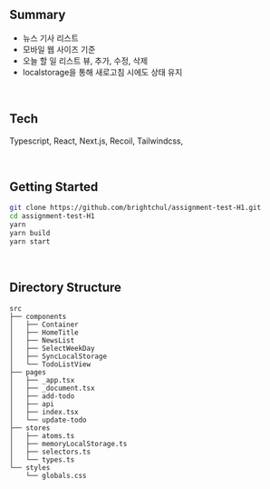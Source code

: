 
## Summary

- 뉴스 기사 리스트
- 모바일 웹 사이즈 기준
- 오늘 할 일 리스트 뷰, 추가, 수정, 삭제
- localstorage을 통해 새로고침 시에도 상태 유지

<br />

## Tech
Typescript, React, Next.js, Recoil, Tailwindcss, 

<br/>       

## Getting Started

```bash
git clone https://github.com/brightchul/assignment-test-H1.git
cd assignment-test-H1
yarn
yarn build
yarn start
```
<br/>

## Directory Structure
```
src
├── components
│   ├── Container
│   ├── HomeTitle
│   ├── NewsList
│   ├── SelectWeekDay
│   ├── SyncLocalStorage
│   └── TodoListView
├── pages
│   ├── _app.tsx
│   ├── _document.tsx
│   ├── add-todo
│   ├── api
│   ├── index.tsx
│   └── update-todo
├── stores
│   ├── atoms.ts
│   ├── memoryLocalStorage.ts
│   ├── selectors.ts
│   └── types.ts
└── styles
    └── globals.css

```